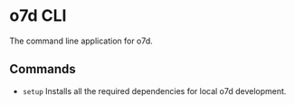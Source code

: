 # o7d CLI

The command line application for o7d.

## Commands

- `setup`
  Installs all the required dependencies for local o7d development.
